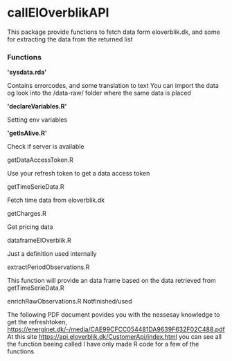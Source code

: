 # callElOverblikAPI

This package provide functions to fetch data form eloverblik.dk, and
some for extracting the data from the returned list

### Functions

**'sysdata.rda'**

Contains errorcodes, and some translation to text You can import the
data og look into the /data-raw/ folder where the same data is placed

**'declareVariables.R'**

Setting env variables

**'getIsAlive.R'**

Check if server is available

getDataAccessToken.R

Use your refresh token to get a data access token

getTimeSerieData.R

Fetch time data from eloverblik.dk

getCharges.R

Get pricing data

dataframeElOverblik.R

Just a definition used internally

extractPeriodObservations.R

This function will provide an data frame based on the data retrieved
from getTimeSerieData.R

enrichRawObservations.R Notfinished/used

The following PDF document povides you with the nessesay knowledge to
get the refreshtoken,
<https://energinet.dk/-/media/CAE99CFCC054481DA9639F632F02C488.pdf> At
this site <https://api.eloverblik.dk/CustomerApi/index.html> you can see
all the function beeing called I have only made R code for a few of the
functions
